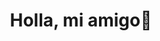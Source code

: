 <h1 align="center">  Holla, mi amigo💖<img src="https://media.giphy.com/media/hvRJCLFzcasrR4ia7z/giphy.gif" width="10px"></h1>
